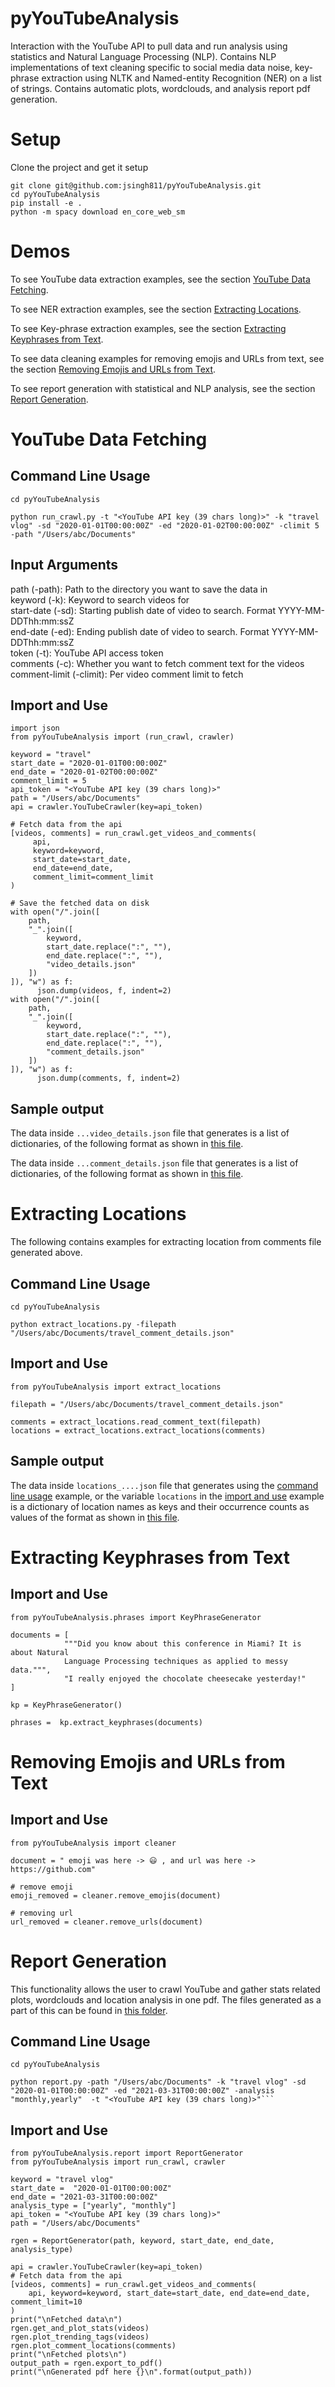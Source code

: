 # pyYouTubeAnalysis
Interaction with the YouTube API to pull data and run analysis using statistics and Natural Language Processing (NLP). Contains NLP implementations of text cleaning specific to social media data noise, key-phrase extraction using NLTK and Named-entity Recognition (NER) on a list of strings. Contains automatic plots, wordclouds, and analysis report pdf generation.

# Setup
Clone the project and get it setup

```
git clone git@github.com:jsingh811/pyYouTubeAnalysis.git
cd pyYouTubeAnalysis
pip install -e .
python -m spacy download en_core_web_sm
```

# Demos

To see YouTube data extraction examples, see the section [YouTube Data Fetching](https://github.com/jsingh811/pyYouTubeAnalysis#youtube-data-fetching).

To see NER extraction examples, see the section [Extracting Locations](https://github.com/jsingh811/pyYouTubeAnalysis#extracting-locations).

To see Key-phrase extraction examples, see the section [Extracting Keyphrases from Text](https://github.com/jsingh811/pyYouTubeAnalysis#extracting-keyphrases-from-text).

To see data cleaning examples for removing emojis and URLs from text, see the section [Removing Emojis and URLs from Text](https://github.com/jsingh811/pyYouTubeAnalysis#removing-emojis-and-urls-from-text).

To see report generation with statistical and NLP analysis, see the section [Report Generation](https://github.com/jsingh811/pyYouTubeAnalysis#report-generation).


# YouTube Data Fetching

## Command Line Usage

```
cd pyYouTubeAnalysis
```

```
python run_crawl.py -t "<YouTube API key (39 chars long)>" -k "travel vlog" -sd "2020-01-01T00:00:00Z" -ed "2020-01-02T00:00:00Z" -climit 5 -path "/Users/abc/Documents"
```

## Input Arguments

path (-path): Path to the directory you want to save the data in  
keyword (-k): Keyword to search videos for  
start-date (-sd): Starting publish date of video to search. Format YYYY-MM-DDThh:mm:ssZ  
end-date (-ed): Ending publish date of video to search. Format YYYY-MM-DDThh:mm:ssZ  
token (-t): YouTube API access token  
comments (-c): Whether you want to fetch comment text for the videos  
comment-limit (-climit): Per video comment limit to fetch  


## Import and Use

```
import json
from pyYouTubeAnalysis import (run_crawl, crawler)

keyword = "travel"
start_date = "2020-01-01T00:00:00Z"
end_date = "2020-01-02T00:00:00Z"
comment_limit = 5
api_token = "<YouTube API key (39 chars long)>"
path = "/Users/abc/Documents"
api = crawler.YouTubeCrawler(key=api_token)

# Fetch data from the api
[videos, comments] = run_crawl.get_videos_and_comments(
     api,
     keyword=keyword,
     start_date=start_date,
     end_date=end_date,
     comment_limit=comment_limit
)

# Save the fetched data on disk
with open("/".join([
    path,
    "_".join([
        keyword,
        start_date.replace(":", ""),
        end_date.replace(":", ""),
        "video_details.json"
    ])
]), "w") as f:
      json.dump(videos, f, indent=2)
with open("/".join([
    path,
    "_".join([
        keyword,
        start_date.replace(":", ""),
        end_date.replace(":", ""),
        "comment_details.json"
    ])
]), "w") as f:
      json.dump(comments, f, indent=2)
```
## Sample output  

The data inside `...video_details.json` file that generates is a list of dictionaries, of the following format as shown in [this file](https://github.com/jsingh811/pyYouTubeAnalysis/blob/master/samples/travel%20vlog_2020-01-01T000000Z_2020-01-02T000000Z_video_details.json).  

The data inside `...comment_details.json` file that generates is a list of dictionaries, of the following format as shown in [this file](https://github.com/jsingh811/pyYouTubeAnalysis/blob/master/samples/travel%20vlog_2020-01-01T000000Z_2020-01-02T000000Z_comment_details.json).

# Extracting Locations

The following contains examples for extracting location from comments file generated above.

## Command Line Usage

```
cd pyYouTubeAnalysis
```

```
python extract_locations.py -filepath "/Users/abc/Documents/travel_comment_details.json"
```  

## Import and Use

```
from pyYouTubeAnalysis import extract_locations

filepath = "/Users/abc/Documents/travel_comment_details.json"

comments = extract_locations.read_comment_text(filepath)
locations = extract_locations.extract_locations(comments)
```

## Sample output  

The data inside `locations_....json` file that generates using the [command line usage](https://github.com/jsingh811/pyYouTubeAnalysis#command-line-usage-1) example, or the variable `locations` in the [import and use](https://github.com/jsingh811/pyYouTubeAnalysis#import-and-use-1) example is a dictionary of location names as keys and their occurrence counts as values of the format as shown in [this file](https://github.com/jsingh811/pyYouTubeAnalysis/blob/master/samples/locations_travel%20vlog_2020-01-01T000000Z_2020-01-02T000000Z_comment_details.json).


# Extracting Keyphrases from Text

## Import and Use

```
from pyYouTubeAnalysis.phrases import KeyPhraseGenerator

documents = [
            """Did you know about this conference in Miami? It is about Natural
            Language Processing techniques as applied to messy data.""",
            "I really enjoyed the chocolate cheesecake yesterday!"
]

kp = KeyPhraseGenerator()

phrases =  kp.extract_keyphrases(documents)

```

# Removing Emojis and URLs from Text

## Import and Use

```
from pyYouTubeAnalysis import cleaner

document = " emoji was here -> 😃 , and url was here -> https://github.com"

# remove emoji
emoji_removed = cleaner.remove_emojis(document)

# removing url 
url_removed = cleaner.remove_urls(document)

```

# Report Generation

This functionality allows the user to crawl YouTube and gather stats related plots, wordclouds and location analysis in one pdf. The files generated as a part of this can be found in [this folder](https://github.com/jsingh811/pyYouTubeAnalysis/blob/master/samples/report).

## Command Line Usage

```
cd pyYouTubeAnalysis
```

```
python report.py -path "/Users/abc/Documents" -k "travel vlog" -sd "2020-01-01T00:00:00Z" -ed "2021-03-31T00:00:00Z" -analysis "monthly,yearly"  -t "<YouTube API key (39 chars long)>"```  
```

## Import and Use

```
from pyYouTubeAnalysis.report import ReportGenerator
from pyYouTubeAnalysis import run_crawl, crawler

keyword = "travel vlog"
start_date =  "2020-01-01T00:00:00Z"
end_date = "2021-03-31T00:00:00Z"
analysis_type = ["yearly", "monthly"] 
api_token = "<YouTube API key (39 chars long)>"
path = "/Users/abc/Documents"

rgen = ReportGenerator(path, keyword, start_date, end_date, analysis_type)

api = crawler.YouTubeCrawler(key=api_token)
# Fetch data from the api
[videos, comments] = run_crawl.get_videos_and_comments(
    api, keyword=keyword, start_date=start_date, end_date=end_date, comment_limit=10
)
print("\nFetched data\n")
rgen.get_and_plot_stats(videos)
rgen.plot_trending_tags(videos)
rgen.plot_comment_locations(comments)
print("\nFetched plots\n")
output_path = rgen.export_to_pdf()
print("\nGenerated pdf here {}\n".format(output_path))

```

